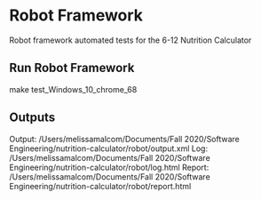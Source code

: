 # Robot Framework

Robot framework automated tests for the 6-12 Nutrition Calculator


## Run Robot Framework
make test_Windows_10_chrome_68

## Outputs
Output:  /Users/melissamalcom/Documents/Fall 2020/Software Engineering/nutrition-calculator/robot/output.xml
Log:     /Users/melissamalcom/Documents/Fall 2020/Software Engineering/nutrition-calculator/robot/log.html
Report:  /Users/melissamalcom/Documents/Fall 2020/Software Engineering/nutrition-calculator/robot/report.html

